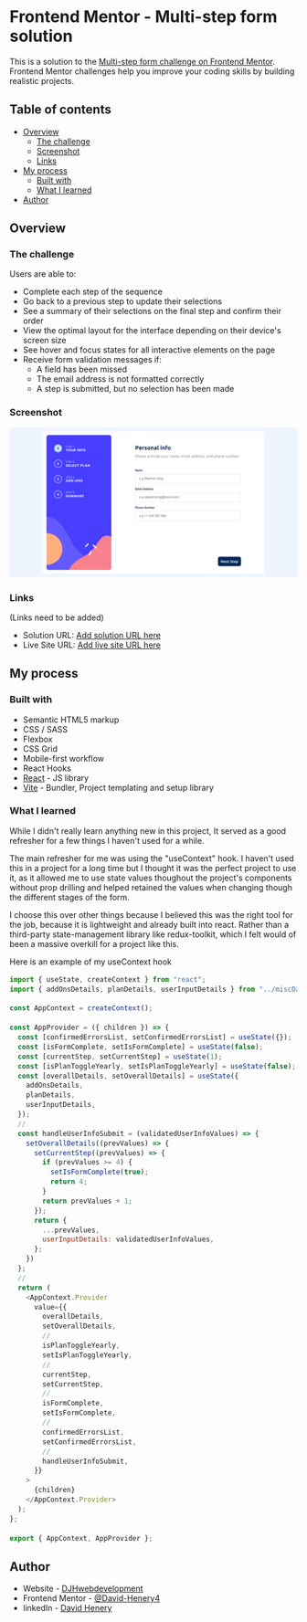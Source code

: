 # Frontend Mentor - Multi-step form solution

This is a solution to the [Multi-step form challenge on Frontend Mentor](https://www.frontendmentor.io/challenges/multistep-form-YVAnSdqQBJ). Frontend Mentor challenges help you improve your coding skills by building realistic projects. 

## Table of contents

- [Overview](#overview)
  - [The challenge](#the-challenge)
  - [Screenshot](#screenshot)
  - [Links](#links)
- [My process](#my-process)
  - [Built with](#built-with)
  - [What I learned](#what-i-learned)
- [Author](#author)


## Overview

### The challenge

Users are able to:

- Complete each step of the sequence
- Go back to a previous step to update their selections
- See a summary of their selections on the final step and confirm their order
- View the optimal layout for the interface depending on their device's screen size
- See hover and focus states for all interactive elements on the page
- Receive form validation messages if:
  - A field has been missed
  - The email address is not formatted correctly
  - A step is submitted, but no selection has been made

### Screenshot

![Desktop-screenshot](./screenshot/lg-screenshot.png)


### Links

(Links need to be added)

- Solution URL: [Add solution URL here](https://your-solution-url.com)
- Live Site URL: [Add live site URL here](https://your-live-site-url.com)

## My process

### Built with

- Semantic HTML5 markup
- CSS / SASS
- Flexbox
- CSS Grid
- Mobile-first workflow
- React Hooks
- [React](https://reactjs.org/) - JS library
- [Vite](https://vitejs.dev) - Bundler, Project templating and setup library


### What I learned

While I didn't really learn anything new in this project, It served as a good refresher for a few things I haven't used for a while.

The main refresher for me was using the "useContext" hook. I haven't used this in a project for a long time but I thought it was the perfect project to use it, as it allowed me to use state values thoughout the project's components without prop drilling and helped retained the values when changing though the different stages of the form.

I choose this over other things because I believed this was the right tool for the job, because it is lightweight and already built into react. Rather than a third-party state-management library like redux-toolkit, which I felt would of been a massive overkill for a project like this.

Here is an example of my useContext hook

```js
import { useState, createContext } from "react";
import { addOnsDetails, planDetails, userInputDetails } from "../miscData";

const AppContext = createContext();

const AppProvider = ({ children }) => {
  const [confirmedErrorsList, setConfirmedErrorsList] = useState({});
  const [isFormComplete, setIsFormComplete] = useState(false);
  const [currentStep, setCurrentStep] = useState(1);
  const [isPlanToggleYearly, setIsPlanToggleYearly] = useState(false);
  const [overallDetails, setOverallDetails] = useState({
    addOnsDetails,
    planDetails,
    userInputDetails,
  });
  //
  const handleUserInfoSubmit = (validatedUserInfoValues) => {
    setOverallDetails((prevValues) => {
      setCurrentStep((prevValues) => {
        if (prevValues >= 4) {
          setIsFormComplete(true);
          return 4;
        }
        return prevValues + 1;
      });
      return {
        ...prevValues,
        userInputDetails: validatedUserInfoValues,
      };
    })
  };
  //
  return (
    <AppContext.Provider
      value={{
        overallDetails,
        setOverallDetails,
        //
        isPlanToggleYearly,
        setIsPlanToggleYearly,
        //
        currentStep,
        setCurrentStep,
        //
        isFormComplete,
        setIsFormComplete,
        //
        confirmedErrorsList,
        setConfirmedErrorsList,
        //
        handleUserInfoSubmit,
      }}
    >
      {children}
    </AppContext.Provider>
  );
};

export { AppContext, AppProvider };
```

## Author

- Website - [DJHwebdevelopment](https://www.djhwebdevelopment.com)
- Frontend Mentor - [@David-Henery4](https://www.frontendmentor.io/profile/David-Henery4)
- linkedIn - [David Henery](https://www.linkedin.com/in/david-henery-725458241)



